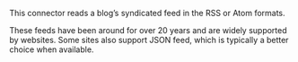 
This connector reads a blog’s syndicated feed in the RSS or Atom formats.

These feeds have been around for over 20 years and are widely supported by websites. Some sites also support JSON feed, which is typically a better choice when available.
